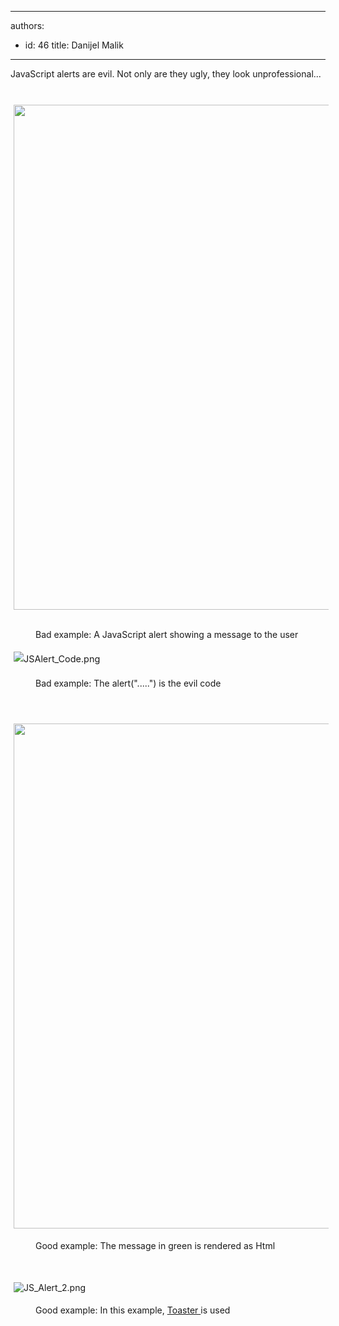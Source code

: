 

---
authors:
  - id: 46
    title: Danijel Malik
---




<span class='intro'> ​​​​​JavaScript alerts are&#160;evil. Not only are&#160;they ugly, they&#160;look&#160;unprofessional...<br> </span>

<p><span style="font-size&#58;10.8px;"><span style="font-size&#58;10.8pt;display&#58;none;"></span><br></span></p><p><span style="font-size&#58;14.4px;line-height&#58;23.04px;"><img src="/SiteAssets/do-you-use-javascript-alert/JS_Alert.png" alt="" style="margin&#58;0px 5px;width&#58;808px;" /></span>&#160;<span style="color&#58;#555555;font-size&#58;0.9rem;font-weight&#58;bold;line-height&#58;1.5em;"> </span></p><dd class="ssw15-rteElement-FigureBad">B​​​ad example&#58; A JavaScript alert showing a message to the user</dd><p><span style="font-size&#58;14.4px;line-height&#58;23.04px;"> </span></p><p><span style="font-size&#58;14.4px;line-height&#58;23.04px;"><img src="/SiteAssets/do-you-use-javascript-alert/JSAlert_Code.png" alt="JSAlert_Code.png" style="margin&#58;5px;" /><br></span></p><dd class="ssw15-rteElement-FigureBad">Bad example&#58; The&#160;alert(&quot;.....&quot;) is the&#160;evil code<br></dd><p><span style="font-size&#58;14.4px;line-height&#58;23.04px;"><br></span></p><p><span style="font-size&#58;14.4px;line-height&#58;23.04px;"><img src="/SiteAssets/do-you-use-javascript-alert/Toastr_Alert.png" alt="" style="margin&#58;5px;width&#58;808px;" /><br></span></p><dd class="ssw15-rteElement-FigureGood">Good example&#58; The message in green is rendered as Html</dd><p class="ssw15-rteElement-P"><br></p><p class="ssw15-rteElement-P"><img src="/SiteAssets/do-you-use-javascript-alert/JS_Alert_2.png" alt="JS_Alert_2.png" style="margin&#58;5px;" /><br></p><dd class="ssw15-rteElement-FigureGood">Good example&#58; In this example,&#160;<a href="https&#58;//github.com/CodeSeven/toastr">Toaster&#160;</a>is used</dd><p class="ssw15-rteElement-P"><br></p>


